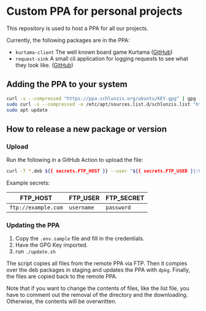 # Custom PPA for personal projects

This repository is used to host a PPA for all our projects.

Currently, the following packages are in the PPA:

- `kurtama-client` The well known board game Kurtama ([GitHub](https://github.com/schlunzis/Kurtama))
- `request-sink` A small cli application for logging requests to see what they look
  like. ([GitHub](https://github.com/Til7701/request-sink))

## Adding the PPA to your system

```bash
curl -s --compressed "https://ppa.schlunzis.org/ubuntu/KEY.gpg" | gpg --dearmor | sudo tee /etc/apt/trusted.gpg.d/schlunzis.gpg >/dev/null
sudo curl -s --compressed -o /etc/apt/sources.list.d/schlunzis.list "https://ppa.schlunzis.org/ubuntu/schlunzis.list"
sudo apt update
```

## How to release a new package or version

### Upload

Run the following in a GitHub Action to upload the file:

```bash
curl -T *.deb ${{ secrets.FTP_HOST }} --user "${{ secrets.FTP_USER }}:${{ secrets.FTP_SECRET }}"
```

Example secrets:

| FTP_HOST            | FTP_USER   | FTP_SECRET |
|---------------------|------------|------------|
| `ftp://example.com` | `username` | `password` |

### Updating the PPA

1. Copy the `.env.sample` file and fill in the credentials.
2. Have the GPG Key imported.
3. run `./update.sh`

The script copies all files from the remote PPA via FTP.
Then it compies over the deb packages in staging and updates the PPA with `dpkg`.
Finally, the files are copied back to the remote PPA.

Note that if you want to change the contents of files, like the list file, you have to comment out the removal of the
directory and the downloading.
Otherwise, the contents will be overwritten.
